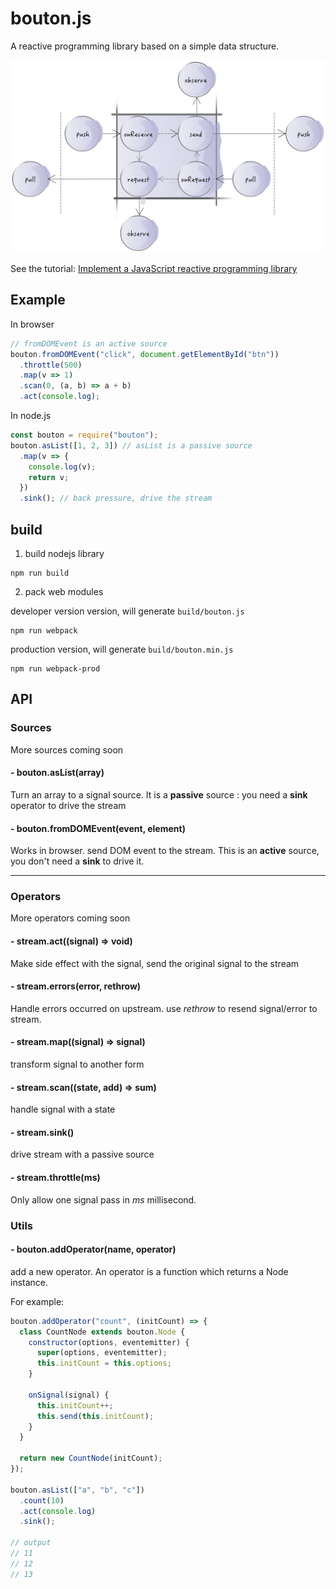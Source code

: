 # bouton.js

A reactive programming library based on a simple data  structure.

![bouton.js](https://raw.githubusercontent.com/bhou/bouton.js/master/bouton.jpg)

See the tutorial: [Implement a JavaScript reactive programming library](http://blog.bohou.fr/2016/07/03/a-reactive-programming-library-implementation-part-1/)

## Example

In browser
```JavaScript
// fromDOMEvent is an active source
bouton.fromDOMEvent("click", document.getElementById("btn"))
  .throttle(500)
  .map(v => 1)
  .scan(0, (a, b) => a + b)
  .act(console.log);
```

In node.js
```JavaScript
const bouton = require("bouton");
bouton.asList([1, 2, 3]) // asList is a passive source
  .map(v => {
    console.log(v);
    return v;
  })
  .sink(); // back pressure, drive the stream
```

## build

1. build nodejs library
```
npm run build
```
2. pack web modules

developer version version, will generate `build/bouton.js`
```
npm run webpack
```

production version, will generate `build/bouton.min.js`
```
npm run webpack-prod
```

## API

### Sources
More sources coming soon

#### - bouton.asList(array)

Turn an array to a signal source. It is a **passive** source : you need a **sink** operator to drive the stream

#### - bouton.fromDOMEvent(event, element)

Works in browser. send DOM event to the stream. This is an **active** source, you don't need a **sink** to drive it.

----
### Operators

More operators coming soon

#### - stream.act((signal) => void)
Make side effect with the signal, send the original signal to the stream

#### - stream.errors(error, rethrow)
Handle errors occurred on upstream. use *rethrow* to resend signal/error to stream.

#### - stream.map((signal) => signal)
transform signal to another form

#### - stream.scan((state, add) => sum)
handle signal with a state

#### - stream.sink()
drive stream with a passive source

#### - stream.throttle(ms)
Only allow one signal pass in *ms* millisecond.

### Utils

#### - bouton.addOperator(name, operator)

add a new operator. An operator is a function which returns a Node instance.

For example:

```JavaScript
bouton.addOperator("count", (initCount) => {
  class CountNode extends bouton.Node {
    constructor(options, eventemitter) {
      super(options, eventemitter);
      this.initCount = this.options;
    }

    onSignal(signal) {
      this.initCount++;
      this.send(this.initCount);
    }
  }

  return new CountNode(initCount);
});

bouton.asList(["a", "b", "c"])
  .count(10)
  .act(console.log)
  .sink();

// output
// 11
// 12
// 13
```
